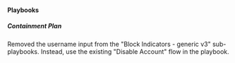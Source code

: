 
#### Playbooks

##### Containment Plan

Removed the username input from the "Block Indicators - generic v3" sub-playbooks.
Instead, use the existing "Disable Account" flow in the playbook. 
